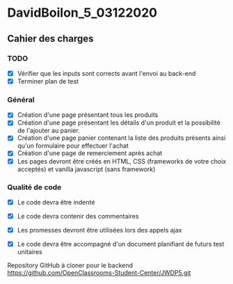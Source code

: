 # DavidBoilon_5_03122020

## Cahier des charges

### TODO
- [x] Vérifier que les inputs sont corrects avant l'envoi au back-end
- [x] Terminer plan de test

### Général

- [x] Création d'une page présentant tous les produits
- [x] Création d'une page présentant les détails d'un produit et la possibilité de l'ajouter au panier.
- [x] Création d'une page panier contenant la liste des produits présents ainsi qu'un formulaire pour effectuer l'achat
- [x] Création d'une page de remerciement après achat
- [x] Les pages devront être créés en HTML, CSS (frameworks de votre choix acceptés) et vanilla javascript (sans framework)

### Qualité de code

- [x] Le code devra être indenté
- [x] Le code devra contenir des commentaires
- [x] Les promesses devront être utilisées lors des appels ajax
- [x] Le code devra être accompagné d'un document planifiant de futurs test unitaires


Repository GitHub à cloner pour le backend
https://github.com/OpenClassrooms-Student-Center/JWDP5.git
